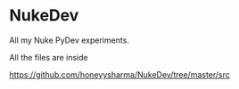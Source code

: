 # NukeDev
All my Nuke PyDev experiments.

All the files are inside

https://github.com/honeyysharma/NukeDev/tree/master/src
